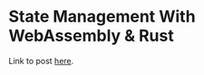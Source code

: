 # State Management With WebAssembly & Rust
Link to post [here](https://seanwatters.medium.com/state-management-with-webassembly-rust-66d80432959f).
